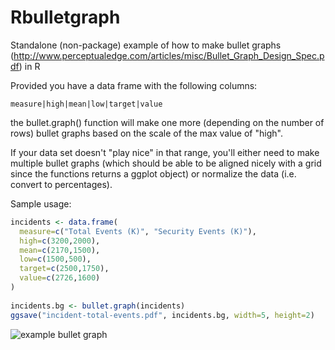 Rbulletgraph
============

Standalone (non-package) example of how to make bullet graphs (http://www.perceptualedge.com/articles/misc/Bullet_Graph_Design_Spec.pdf) in R

Provided you have a data frame with the following columns:

    measure|high|mean|low|target|value
    
the bullet.graph() function will make one more (depending on the number of rows) bullet graphs based on the scale of 
the max value of "high".

If your data set doesn't "play nice" in that range, you'll either need to make multiple bullet graphs 
(which should be able to be aligned nicely with a grid since the functions returns a ggplot object) or normalize the data
(i.e. convert to percentages).

Sample usage:

```R
incidents <- data.frame(
  measure=c("Total Events (K)", "Security Events (K)"),
  high=c(3200,2000),
  mean=c(2170,1500),
  low=c(1500,500), 
  target=c(2500,1750),
  value=c(2726,1600)
)
     
incidents.bg <- bullet.graph(incidents) 
ggsave("incident-total-events.pdf", incidents.bg, width=5, height=2)
``` 

![example bullet graph](http://rud.is/dl/incident-total-events.png)



